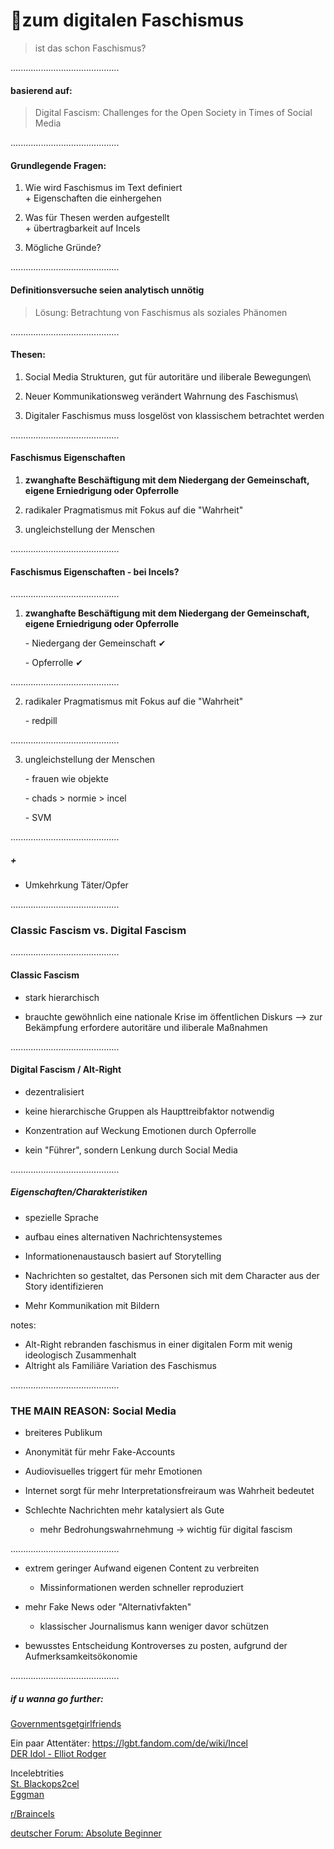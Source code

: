 # 🌉zum digitalen Faschismus
> ist das schon Faschismus?

...........................................

#### basierend auf:
> Digital Fascism: Challenges for the Open Society in Times of Social Media

...........................................

#### Grundlegende Fragen:

1. Wie wird Faschismus im Text definiert\
    \+ Eigenschaften die einhergehen
    
2. Was für Thesen werden aufgestellt\
    \+ übertragbarkeit auf Incels

3. Mögliche Gründe?

...........................................

#### Definitionsversuche seien analytisch unnötig
> Lösung: Betrachtung von Faschismus als soziales Phänomen

...........................................

#### Thesen:
1. Social Media Strukturen, gut für autoritäre und iliberale Bewegungen\

2. Neuer Kommunikationsweg verändert Wahrnung des Faschismus\

3. Digitaler Faschismus muss losgelöst von klassischem betrachtet werden

...........................................

#### Faschismus Eigenschaften
1. **zwanghafte Beschäftigung mit dem Niedergang der Gemeinschaft, eigene Erniedrigung oder Opferrolle**

2. radikaler Pragmatismus mit Fokus auf die "Wahrheit"

3. ungleichstellung der Menschen

...........................................

#### Faschismus Eigenschaften - bei Incels?

...........................................

1. **zwanghafte Beschäftigung mit dem Niedergang der Gemeinschaft, eigene Erniedrigung oder Opferrolle**
    <p class="fragment">- Niedergang der Gemeinschaft ✔ </p>
    <p class="fragment">- Opferrolle ✔ </p>


...........................................

2. radikaler Pragmatismus mit Fokus auf die "Wahrheit"
    <p class="fragment">- redpill</p>


...........................................

3. ungleichstellung der Menschen
    <p class="fragment">- frauen wie objekte </p>
    <p class="fragment">- chads > normie > incel</p>
    <p class="fragment">- SVM</p>

...........................................

##### +

- Umkehrkung Täter/Opfer

...........................................

### Classic Fascism vs. Digital Fascism

...........................................

#### Classic Fascism
- stark hierarchisch

- brauchte gewöhnlich eine nationale Krise im öffentlichen Diskurs
    --> zur Bekämpfung erfordere autoritäre und iliberale Maßnahmen

...........................................

#### Digital Fascism / Alt-Right
- dezentralisiert

- keine hierarchische Gruppen als Haupttreibfaktor notwendig

- Konzentration auf Weckung Emotionen durch Opferrolle

- kein "Führer", sondern Lenkung durch Social Media

...........................................

##### Eigenschaften/Charakteristiken
- spezielle Sprache

- aufbau eines alternativen Nachrichtensystemes

- Informationenaustausch basiert auf Storytelling

- Nachrichten so gestaltet, das Personen sich mit dem Character aus der Story identifizieren

- Mehr Kommunikation mit Bildern

notes:
- Alt-Right rebranden faschismus in einer digitalen Form mit wenig ideologisch Zusammenhalt
- Altright als Familiäre Variation des Faschismus

...........................................

### THE MAIN REASON: Social Media
- breiteres Publikum

- Anonymität für mehr Fake-Accounts

- Audiovisuelles triggert für mehr Emotionen

- Internet sorgt für mehr Interpretationsfreiraum was Wahrheit bedeutet

- Schlechte Nachrichten mehr katalysiert als Gute
    - mehr Bedrohungswahrnehmung -> wichtig für digital fascism

...........................................

- extrem geringer Aufwand eigenen Content zu verbreiten
    - Missinformationen werden schneller reproduziert

- mehr Fake News oder "Alternativfakten"
    - klassischer Journalismus kann weniger davor schützen

- bewusstes Entscheidung Kontroverses zu posten, aufgrund der Aufmerksamkeitsökonomie

...........................................

##### if u wanna go further:

[Governmentsgetgirlfriends](https://incels.wiki/w/Governmentsgetgirlfriends)

Ein paar Attentäter:
https://lgbt.fandom.com/de/wiki/Incel \
    [DER Idol - Elliot Rodger](https://incels.wiki/w/Elliot_Rodger)

Incelebtrities\
[St. Blackops2cel](https://incels.wiki/w/St._Blackops2cel)\
[Eggman](https://incels.wiki/w/Eggman)

[r/Braincels](https://incels.wiki/w/Braincels)

[deutscher Forum: Absolute Beginner](https://incels.wiki/w/Absolute_Beginners)




